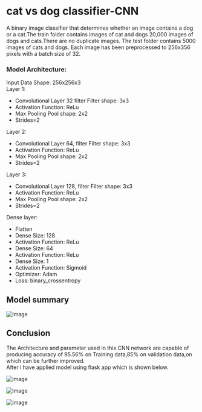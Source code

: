 # cat vs dog classifier-CNN



A binary image classifier that determines whether an image contains a dog or a cat.The train folder contains images of cat and dogs 20,000 images of dogs and cats.There are no duplicate images.
The test folder contains 5000 images of cats and dogs.
Each image has been preprocessed to 256x356 pixels with a batch size of 32.


### <b>Model Architecture:</b>
Input Data Shape: 256x256x3<br>
Layer 1:<br>
- Convolutional Layer 32 filter Filter shape: 3x3<br>
- Activation Function: ReLu<br>
- Max Pooling Pool shape: 2x2<br>
- Strides=2<br>

Layer 2:<br>
- Convolutional Layer 64, filter Filter shape: 3x3<br>
- Activation Function: ReLu<br>
- Max Pooling Pool shape: 2x2<br>
- Strides=2<br>

Layer 3:<br>
- Convolutional Layer 128, filter Filter shape: 3x3<br>
- Activation Function: ReLu<br>
- Max Pooling Pool shape: 2x2<br>
- Strides=2<br>


Dense layer:<br>
- Flatten<br>
- Dense Size: 128<br>
- Activation Function: ReLu<br>
- Dense Size: 64<br>
- Activation Function: ReLu<br>
- Dense Size: 1<br>
- Activation Function: Sigmoid<br>
- Optimizer: Adam<br>
- Loss: binary_crossentropy

## Model summary
![image](https://user-images.githubusercontent.com/68815179/198990662-873563bc-6568-46c5-b22d-fb4e776d1eb4.png)

## Conclusion
The Architecture and parameter used in this CNN network are capable of producing accuracy of 95.56% on Training data,85% on validation data,on which can be further improved.<br> 
After i have applied model using flask app which is shown below.

![image](https://user-images.githubusercontent.com/68815179/198992834-95610fa0-1212-4695-b36a-f70fc95ae491.png)

![image](https://user-images.githubusercontent.com/68815179/198992996-df991ab9-8af7-43a1-957d-1293fdd6c6c4.png)

![image](https://user-images.githubusercontent.com/68815179/198993051-419caa48-2961-49e7-b6e0-df2b20fc6bc0.png)


